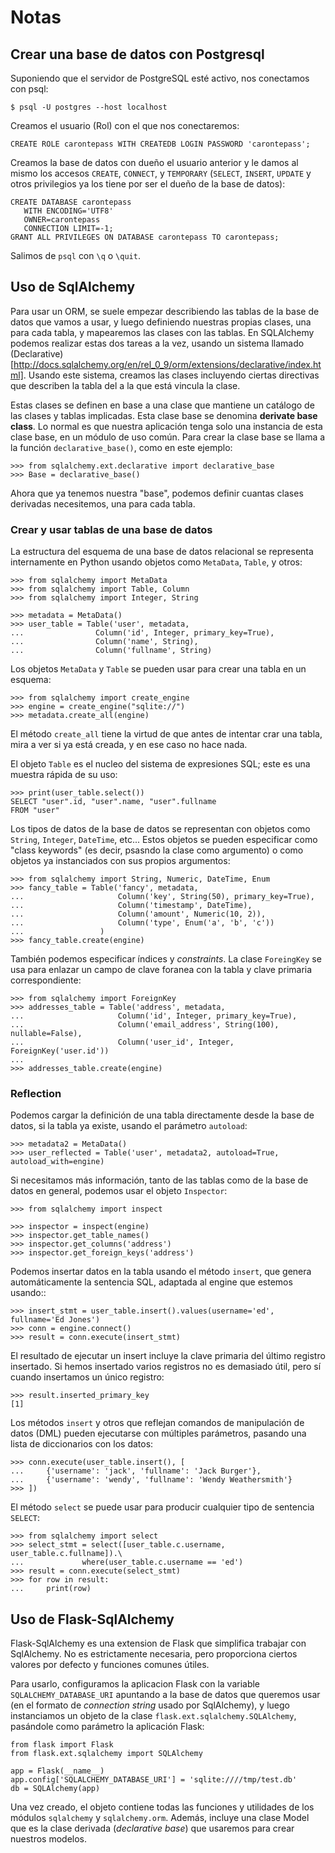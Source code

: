 # Notas

## Crear una base de datos con Postgresql

Suponiendo que el servidor de PostgreSQL esté activo, nos conectamos
con psql:

    $ psql -U postgres --host localhost

Creamos el usuario (Rol) con el que nos conectaremos:

    CREATE ROLE carontepass WITH CREATEDB LOGIN PASSWORD 'carontepass';

Creamos la base de datos con dueño el usuario anterior y le damos
  al mismo los accesos `CREATE`, `CONNECT`, y `TEMPORARY` (`SELECT`, `INSERT`,
  `UPDATE` y otros privilegios ya los tiene por ser el dueño de la base
  de datos):

    CREATE DATABASE carontepass
       WITH ENCODING='UTF8'
       OWNER=carontepass
       CONNECTION LIMIT=-1;
    GRANT ALL PRIVILEGES ON DATABASE carontepass TO carontepass;

Salimos de `psql` con `\q` o `\quit`.

## Uso de SqlAlchemy

Para usar un ORM, se suele empezar describiendo las tablas de la base
de datos que vamos a usar, y luego definiendo nuestras propias clases, una
para cada tabla, y mapearemos las clases con las tablas. En SQLAlchemy podemos
realizar estas dos tareas a la vez, usando un sistema llamado (Declarative)
[http://docs.sqlalchemy.org/en/rel_0_9/orm/extensions/declarative/index.html].
Usando este sistema, creamos las clases incluyendo ciertas directivas que 
describen la tabla del a la que está vincula la clase.

Estas clases se definen en base a una clase que mantiene un catálogo 
de las clases y tablas implicadas. Esta clase base se denomina
**derivate base class**. Lo normal es que nuestra aplicación tenga solo
una instancia de esta clase base, en un módulo de uso común. Para crear
la clase base se llama a la función `declarative_base()`, como en este
ejemplo:

    >>> from sqlalchemy.ext.declarative import declarative_base
    >>> Base = declarative_base()

Ahora que ya tenemos nuestra "base", podemos definir cuantas clases 
derivadas necesitemos, una para cada tabla.

### Crear y usar tablas de una base de datos

La estructura del esquema de una base de datos relacional se representa
internamente en Python usando objetos como `MetaData`, `Table`, y otros:

    >>> from sqlalchemy import MetaData
    >>> from sqlalchemy import Table, Column
    >>> from sqlalchemy import Integer, String

    >>> metadata = MetaData()
    >>> user_table = Table('user', metadata,
    ...                Column('id', Integer, primary_key=True),
    ...                Column('name', String),
    ...                Column('fullname', String)

Los objetos `MetaData` y `Table` se pueden usar para crear una tabla en un
esquema:

    >>> from sqlalchemy import create_engine
    >>> engine = create_engine("sqlite://")
    >>> metadata.create_all(engine)

El método `create_all` tiene la virtud de que antes de intentar crar una tabla,
mira a ver si ya está creada, y en ese caso no hace nada.

El objeto `Table` es el nucleo del sistema de expresiones SQL; este es una
muestra rápida de su uso: 

    >>> print(user_table.select())
    SELECT "user".id, "user".name, "user".fullname 
    FROM "user"

Los tipos de datos de la base de datos se representan con objetos como
`String`, `Integer`, `DateTime`, etc... Estos objetos se pueden especificar
como "class keywords" (es decir, psasndo la clase como argumento) o como
objetos ya instanciados con sus propios argumentos:

    >>> from sqlalchemy import String, Numeric, DateTime, Enum
    >>> fancy_table = Table('fancy', metadata,
    ...                     Column('key', String(50), primary_key=True),
    ...                     Column('timestamp', DateTime),
    ...                     Column('amount', Numeric(10, 2)),
    ...                     Column('type', Enum('a', 'b', 'c'))
    ...                 )
    >>> fancy_table.create(engine)

También podemos especificar índices y *constraints*. La clase `ForeingKey` se
usa para enlazar un campo de clave foranea con la tabla y clave primaria
correspondiente:

    >>> from sqlalchemy import ForeignKey
    >>> addresses_table = Table('address', metadata,
    ...                     Column('id', Integer, primary_key=True),
    ...                     Column('email_address', String(100), nullable=False),
    ...                     Column('user_id', Integer, ForeignKey('user.id'))
    ...                   
    >>> addresses_table.create(engine)


### Reflection

Podemos cargar la definición de una tabla directamente desde la base de datos,
si la tabla ya existe, usando el parámetro `autoload`:

    >>> metadata2 = MetaData()
    >>> user_reflected = Table('user', metadata2, autoload=True, autoload_with=engine)

Si necesitamos más información, tanto de las tablas como de la base de datos en
general, podemos usar el objeto `Inspector`:

    >>> from sqlalchemy import inspect

    >>> inspector = inspect(engine)
    >>> inspector.get_table_names()
    >>> inspector.get_columns('address')
    >>> inspector.get_foreign_keys('address')

Podemos insertar datos en la tabla usando el método `insert`, que genera
automáticamente la sentencia SQL, adaptada al engine que estemos usando::

    >>> insert_stmt = user_table.insert().values(username='ed', fullname='Ed Jones')
    >>> conn = engine.connect()
    >>> result = conn.execute(insert_stmt)

El resultado de ejecutar un insert incluye la clave primaria del último
registro insertado. Si hemos insertado varios registros no es demasiado útil,
pero sí cuando insertamos un único registro:

    >>> result.inserted_primary_key
    [1]

Los métodos `insert` y otros que reflejan comandos de manipulación de datos
(DML) pueden ejecutarse con múltiples parámetros, pasando una lista de
diccionarios con los datos:

    >>> conn.execute(user_table.insert(), [
    ...     {'username': 'jack', 'fullname': 'Jack Burger'},
    ...     {'username': 'wendy', 'fullname': 'Wendy Weathersmith'}
    >>> ])

El método `select` se puede usar para producir cualquier tipo de sentencia
`SELECT`:

    >>> from sqlalchemy import select
    >>> select_stmt = select([user_table.c.username, user_table.c.fullname]).\
    ...             where(user_table.c.username == 'ed')
    >>> result = conn.execute(select_stmt)
    >>> for row in result:
    ...     print(row)

## Uso de Flask-SqlAlchemy

Flask-SqlAlchemy es una extension de Flask que simplifica trabajar con
SqlAlchemy. No es estrictamente necesaria, pero proporciona ciertos
valores por defecto y funciones comunes útiles.

Para usarlo, configuramos la aplicacion Flask con la
variable `SQLALCHEMY_DATABASE_URI` apuntando a la base de datos
que queremos usar (en el formato de *connection string* usado por
SqlAlchemy), y luego instanciamos un objeto de la clase 
`flask.ext.sqlalchemy.SQLAlchemy`, pasándole como parámetro 
la aplicación Flask:

    from flask import Flask
    from flask.ext.sqlalchemy import SQLAlchemy

    app = Flask(__name__)
    app.config['SQLALCHEMY_DATABASE_URI'] = 'sqlite:////tmp/test.db'
    db = SQLAlchemy(app)

Una vez creado, el objeto contiene todas las funciones y utilidades de
los módulos `sqlalchemy` y `sqlalchemy.orm`. Además, incluye una clase
Model que es la clase derivada (*declarative base*) que usaremos
para crear nuestros modelos.

